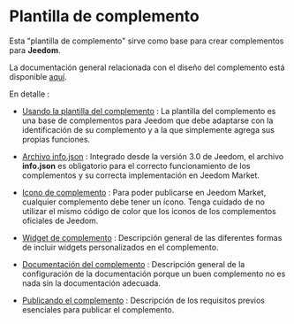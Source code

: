 # Plantilla de complemento

Esta "plantilla de complemento" sirve como base para crear complementos para **Jeedom**.

La documentación general relacionada con el diseño del complemento está disponible [aquí](https://doc.jeedom.com/es_ES/dev/).

En detalle :   
* [Usando la plantilla del complemento](https://doc.jeedom.com/es_ES/dev/plugin_template) : La plantilla del complemento es una base de complementos para Jeedom que debe adaptarse con la identificación de su complemento y a la que simplemente agrega sus propias funciones.

* [Archivo info.json](https://doc.jeedom.com/es_ES/dev/structure_info_json) : Integrado desde la versión 3.0 de Jeedom, el archivo **info.json** es obligatorio para el correcto funcionamiento de los complementos y su correcta implementación en Jeedom Market.

* [Icono de complemento](https://doc.jeedom.com/es_ES/dev/Icone_de_plugin) : Para poder publicarse en Jeedom Market, cualquier complemento debe tener un ícono. Tenga cuidado de no utilizar el mismo código de color que los iconos de los complementos oficiales de Jeedom.

* [Widget de complemento](https://doc.jeedom.com/es_ES/dev/widget_plugin) : Descripción general de las diferentes formas de incluir widgets personalizados en el complemento.

* [Documentación del complemento](https://doc.jeedom.com/es_ES/dev/documentation_plugin) : Descripción general de la configuración de la documentación porque un buen complemento no es nada sin la documentación adecuada.

* [Publicando el complemento](https://doc.jeedom.com/es_ES/dev/publication_plugin) : Descripción de los requisitos previos esenciales para publicar el complemento.
